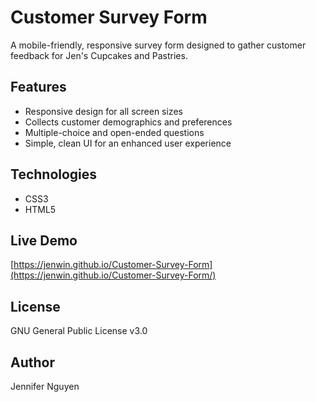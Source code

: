 # Customer Survey Form
A mobile-friendly, responsive survey form designed to gather customer feedback for Jen's Cupcakes and Pastries.

## Features
- Responsive design for all screen sizes
- Collects customer demographics and preferences
- Multiple-choice and open-ended questions
- Simple, clean UI for an enhanced user experience

## Technologies
- CSS3
- HTML5

## Live Demo
[https://jenwin.github.io/Customer-Survey-Form](https://jenwin.github.io/Customer-Survey-Form/)

## License
GNU General Public License v3.0

## Author
Jennifer Nguyen